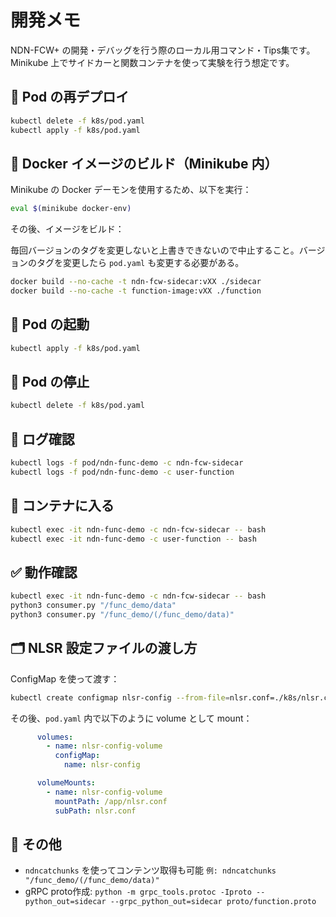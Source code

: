 # 開発メモ

NDN-FCW+ の開発・デバッグを行う際のローカル用コマンド・Tips集です。Minikube 上でサイドカーと関数コンテナを使って実験を行う想定です。

## 🔄 Pod の再デプロイ

```bash
kubectl delete -f k8s/pod.yaml
kubectl apply -f k8s/pod.yaml
````

## 🐳 Docker イメージのビルド（Minikube 内）

Minikube の Docker デーモンを使用するため、以下を実行：

```bash
eval $(minikube docker-env)
```

その後、イメージをビルド：

毎回バージョンのタグを変更しないと上書きできないので中止すること。バージョンのタグを変更したら `pod.yaml` も変更する必要がある。

```bash
docker build --no-cache -t ndn-fcw-sidecar:vXX ./sidecar
docker build --no-cache -t function-image:vXX ./function
```

## 🚀 Pod の起動

```bash
kubectl apply -f k8s/pod.yaml
```

## 🛑 Pod の停止

```bash
kubectl delete -f k8s/pod.yaml
```

## 🧾 ログ確認

```bash
kubectl logs -f pod/ndn-func-demo -c ndn-fcw-sidecar
kubectl logs -f pod/ndn-func-demo -c user-function
```

## 🧠 コンテナに入る

```bash
kubectl exec -it ndn-func-demo -c ndn-fcw-sidecar -- bash
kubectl exec -it ndn-func-demo -c user-function -- bash
```

## ✅ 動作確認

```bash
kubectl exec -it ndn-func-demo -c ndn-fcw-sidecar -- bash
python3 consumer.py "/func_demo/data"
python3 consumer.py "/func_demo/(/func_demo/data)"
```

## 🗂️ NLSR 設定ファイルの渡し方

ConfigMap を使って渡す：

```bash
kubectl create configmap nlsr-config --from-file=nlsr.conf=./k8s/nlsr.conf
```

その後、`pod.yaml` 内で以下のように volume として mount：

```yaml
      volumes:
        - name: nlsr-config-volume
          configMap:
            name: nlsr-config
```

```yaml
      volumeMounts:
        - name: nlsr-config-volume
          mountPath: /app/nlsr.conf
          subPath: nlsr.conf
```

## 🧪 その他

* `ndncatchunks` を使ってコンテンツ取得も可能 `例: ndncatchunks "/func_demo/(/func_demo/data)"`
* gRPC proto作成: `python -m grpc_tools.protoc -Iproto --python_out=sidecar --grpc_python_out=sidecar proto/function.proto`
